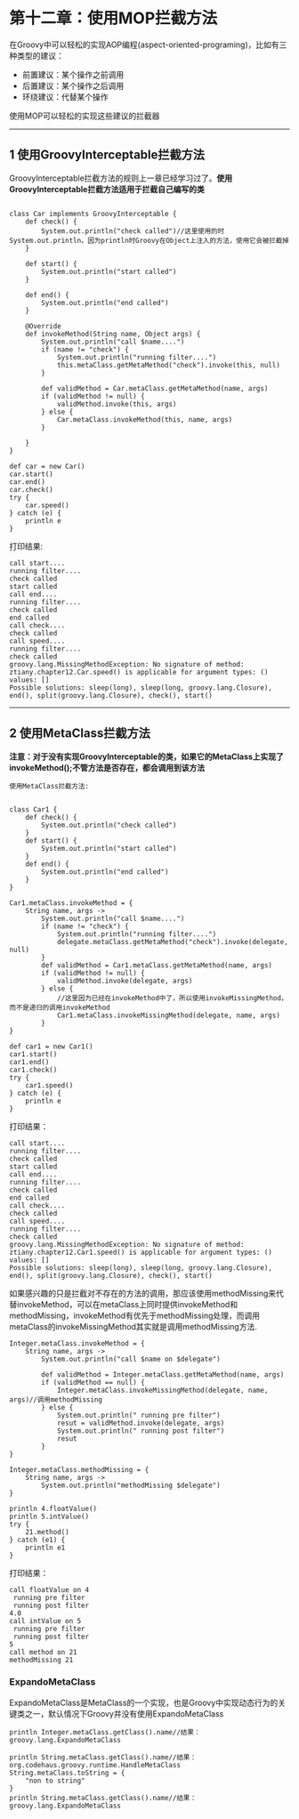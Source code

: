 # 第十二章：使用MOP拦截方法

在Groovy中可以轻松的实现AOP编程(aspect-oriented-programing)，比如有三种类型的建议：

- 前置建议：某个操作之前调用
- 后置建议：某个操作之后调用
- 环绕建议：代替某个操作

使用MOP可以轻松的实现这些建议的拦截器

---
## 1 使用GroovyInterceptable拦截方法

GroovyInterceptable拦截方法的规则上一章已经学习过了。**使用GroovyInterceptable拦截方法适用于拦截自己编写的类**

```

class Car implements GroovyInterceptable {
    def check() {
        System.out.println("check called")//这里使用的时System.out.println，因为println时Groovy在Object上注入的方法，使用它会被拦截掉
    }

    def start() {
        System.out.println("start called")
    }

    def end() {
        System.out.println("end called")
    }

    @Override
    def invokeMethod(String name, Object args) {
        System.out.println("call $name....")
        if (name != "check") {
            System.out.println("running filter....")
            this.metaClass.getMetaMethod("check").invoke(this, null)
        }

        def validMethod = Car.metaClass.getMetaMethod(name, args)
        if (validMethod != null) {
            validMethod.invoke(this, args)
        } else {
            Car.metaClass.invokeMethod(this, name, args)
        }

    }
}

def car = new Car()
car.start()
car.end()
car.check()
try {
    car.speed()
} catch (e) {
    println e
}
```
打印结果:
```
call start....
running filter....
check called
start called
call end....
running filter....
check called
end called
call check....
check called
call speed....
running filter....
check called
groovy.lang.MissingMethodException: No signature of method: ztiany.chapter12.Car.speed() is applicable for argument types: () values: []
Possible solutions: sleep(long), sleep(long, groovy.lang.Closure), end(), split(groovy.lang.Closure), check(), start()
```

---
## 2 使用MetaClass拦截方法

**注意：对于没有实现GroovyInterceptable的类，如果它的MetaClass上实现了invokeMethod();不管方法是否存在，都会调用到该方法**

```
使用MetaClass拦截方法:


class Car1 {
    def check() {
        System.out.println("check called")
    }
    def start() {
        System.out.println("start called")
    }
    def end() {
        System.out.println("end called")
    }
}

Car1.metaClass.invokeMethod = {
    String name, args ->
        System.out.println("call $name....")
        if (name != "check") {
            System.out.println("running filter....")
            delegate.metaClass.getMetaMethod("check").invoke(delegate, null)
        }
        def validMethod = Car1.metaClass.getMetaMethod(name, args)
        if (validMethod != null) {
            validMethod.invoke(delegate, args)
        } else {
            //这里因为已经在invokeMethod中了，所以使用invokeMissingMethod，而不是递归的调用invokeMethod
            Car1.metaClass.invokeMissingMethod(delegate, name, args)
        }
}

def car1 = new Car1()
car1.start()
car1.end()
car1.check()
try {
    car1.speed()
} catch (e) {
    println e
}
```
打印结果：
```
call start....
running filter....
check called
start called
call end....
running filter....
check called
end called
call check....
check called
call speed....
running filter....
check called
groovy.lang.MissingMethodException: No signature of method: ztiany.chapter12.Car1.speed() is applicable for argument types: () values: []
Possible solutions: sleep(long), sleep(long, groovy.lang.Closure), end(), split(groovy.lang.Closure), check(), start()
```

如果感兴趣的只是拦截对不存在的方法的调用，那应该使用methodMissing来代替invokeMethod，可以在metaClass上同时提供invokeMethod和methodMissing，invokeMethod有优先于methodMissing处理，而调用metaClass的invokeMissingMethod其实就是调用methodMissing方法.

```
Integer.metaClass.invokeMethod = {
    String name, args ->
        System.out.println("call $name on $delegate")

        def validMethod = Integer.metaClass.getMetaMethod(name, args)
        if (validMethod == null) {
            Integer.metaClass.invokeMissingMethod(delegate, name, args)//调用methodMissing
        } else {
            System.out.println(" running pre filter")
            resut = validMethod.invoke(delegate, args)
            System.out.println(" running post filter")
            resut
        }
}

Integer.metaClass.methodMissing = {
    String name, args ->
        System.out.println("methodMissing $delegate")
}

println 4.floatValue()
println 5.intValue()
try {
    21.method()
} catch (e1) {
    println e1
}
```
打印结果：
```
call floatValue on 4
 running pre filter
 running post filter
4.0
call intValue on 5
 running pre filter
 running post filter
5
call method on 21
methodMissing 21
```

### ExpandoMetaClass

ExpandoMetaClass是MetaClass的一个实现，也是Groovy中实现动态行为的关键类之一，默认情况下Groovy并没有使用ExpandoMetaClass


```
println Integer.metaClass.getClass().name//结果：groovy.lang.ExpandoMetaClass

println String.metaClass.getClass().name//结果：org.codehaus.groovy.runtime.HandleMetaClass
String.metaClass.toString = {
    "non to string"
}
println String.metaClass.getClass().name//结果：groovy.lang.ExpandoMetaClass
```
